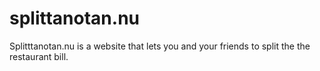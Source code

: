 # splittanotan.nu
Splitttanotan.nu is a website that lets you and your friends to split the the restaurant bill.
